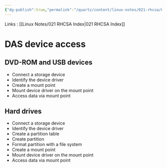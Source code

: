 ```yaml
---
{"dg-publish":true,"permalink":"/quartz/content/linux-notes/021-rhcsa/021-14-storage/021-14-2-das-device-access/","noteIcon":"","created":"2023-10-14T22:10:59.549+05:30","updated":"2023-10-13T17:11:00.202+05:30"}
---
```


Links : [[Linux Notes/021 RHCSA Index\|021 RHCSA Index]]

# DAS device access

## DVD-ROM and USB devices
- Connect a storage device
- Identify the device driver
- Create a mount point
- Mount device driver on the mount point
- Access data via mount point

<style> .container {font-family: sans-serif; text-align: center;} .button-wrapper button {z-index: 1;height: 40px; width: 100px; margin: 10px;padding: 5px;} .excalidraw .App-menu_top .buttonList { display: flex;} .excalidraw-wrapper { height: 800px; margin: 50px; position: relative;} :root[dir="ltr"] .excalidraw .layer-ui__wrapper .zen-mode-transition.App-menu_bottom--transition-left {transform: none;} </style><script src="https://cdn.jsdelivr.net/npm/react@17/umd/react.production.min.js"></script><script src="https://cdn.jsdelivr.net/npm/react-dom@17/umd/react-dom.production.min.js"></script><script type="text/javascript" src="https://cdn.jsdelivr.net/npm/@excalidraw/excalidraw@0/dist/excalidraw.production.min.js"></script><div id="DAS_device_access_2023-10-06_1514.23.excalidraw.md1"></div><script>(function(){const InitialData={"type":"excalidraw","version":2,"source":"https://github.com/zsviczian/obsidian-excalidraw-plugin/releases/tag/1.9.19","elements":[{"id":"VMxRQQEDtOwo0eM0g9b4s","type":"rectangle","x":-318.421875,"y":-106.03944396972656,"width":118,"height":69,"angle":0,"strokeColor":"#1e1e1e","backgroundColor":"transparent","fillStyle":"hachure","strokeWidth":1,"strokeStyle":"solid","roughness":1,"opacity":100,"groupIds":[],"frameId":null,"roundness":{"type":3},"seed":922819439,"version":48,"versionNonce":447763535,"isDeleted":false,"boundElements":[{"type":"text","id":"IU1RXu3p"},{"id":"v45SffZUZFlBrjFyVo04F","type":"arrow"}],"updated":1696585526980,"link":null,"locked":false},{"id":"IU1RXu3p","type":"text","x":-288.4918441772461,"y":-84.03944396972656,"width":58.13993835449219,"height":25,"angle":0,"strokeColor":"#1e1e1e","backgroundColor":"transparent","fillStyle":"hachure","strokeWidth":1,"strokeStyle":"solid","roughness":1,"opacity":100,"groupIds":[],"frameId":null,"roundness":null,"seed":1916377231,"version":28,"versionNonce":571936207,"isDeleted":false,"boundElements":null,"updated":1696585507991,"link":null,"locked":false,"text":"device","rawText":"device","fontSize":20,"fontFamily":1,"textAlign":"center","verticalAlign":"middle","baseline":17,"containerId":"VMxRQQEDtOwo0eM0g9b4s","originalText":"device","lineHeight":1.25},{"type":"rectangle","version":67,"versionNonce":326529089,"isDeleted":false,"id":"lmIaNgiK_CKP8K7ZgVCkG","fillStyle":"hachure","strokeWidth":1,"strokeStyle":"solid","roughness":1,"opacity":100,"angle":0,"x":-83.11865234375,"y":-108.78144836425781,"strokeColor":"#1e1e1e","backgroundColor":"transparent","width":118,"height":69,"seed":1674154593,"groupIds":[],"frameId":null,"roundness":{"type":3},"boundElements":[{"type":"text","id":"ZI3FjhoK"},{"id":"v45SffZUZFlBrjFyVo04F","type":"arrow"},{"id":"rCq2J1YlVpO5Mj8o8xsul","type":"arrow"}],"updated":1696585547260,"link":null,"locked":false},{"type":"text","version":52,"versionNonce":294225807,"isDeleted":false,"id":"ZI3FjhoK","fillStyle":"hachure","strokeWidth":1,"strokeStyle":"solid","roughness":1,"opacity":100,"angle":0,"x":-51.298622131347656,"y":-86.78144836425781,"strokeColor":"#1e1e1e","backgroundColor":"transparent","width":54.35993957519531,"height":25,"seed":948608577,"groupIds":[],"frameId":null,"roundness":null,"boundElements":[],"updated":1696585522398,"link":null,"locked":false,"fontSize":20,"fontFamily":1,"text":"driver","rawText":"driver","textAlign":"center","verticalAlign":"middle","containerId":"lmIaNgiK_CKP8K7ZgVCkG","originalText":"driver","lineHeight":1.25,"baseline":17},{"type":"rectangle","version":146,"versionNonce":140599681,"isDeleted":false,"id":"whPaslj46GfEyT0Y2lLeb","fillStyle":"hachure","strokeWidth":1,"strokeStyle":"solid","roughness":1,"opacity":100,"angle":0,"x":266.1964111328125,"y":-107.62089538574219,"strokeColor":"#1e1e1e","backgroundColor":"transparent","width":118,"height":69,"seed":1162609615,"groupIds":[],"frameId":null,"roundness":{"type":3},"boundElements":[{"type":"text","id":"Thl80LyP"},{"id":"rCq2J1YlVpO5Mj8o8xsul","type":"arrow"},{"id":"-dc4Jb943HuJw7rCXz8jL","type":"arrow"}],"updated":1696585564900,"link":null,"locked":false},{"type":"text","version":137,"versionNonce":54028367,"isDeleted":false,"id":"Thl80LyP","fillStyle":"hachure","strokeWidth":1,"strokeStyle":"solid","roughness":1,"opacity":100,"angle":0,"x":292.3264389038086,"y":-98.12089538574219,"strokeColor":"#1e1e1e","backgroundColor":"transparent","width":65.73994445800781,"height":50,"seed":802730479,"groupIds":[],"frameId":null,"roundness":null,"boundElements":[],"updated":1696585541136,"link":null,"locked":false,"fontSize":20,"fontFamily":1,"text":"mount \npoint","rawText":"mount point","textAlign":"center","verticalAlign":"middle","containerId":"whPaslj46GfEyT0Y2lLeb","originalText":"mount point","lineHeight":1.25,"baseline":42},{"type":"rectangle","version":112,"versionNonce":819487233,"isDeleted":false,"id":"5FTg_8Jm-pK1Ini62o0Is","fillStyle":"hachure","strokeWidth":1,"strokeStyle":"solid","roughness":1,"opacity":100,"angle":0,"x":524.3609619140625,"y":-108.07435607910156,"strokeColor":"#1e1e1e","backgroundColor":"transparent","width":118,"height":69,"seed":1623480897,"groupIds":[],"frameId":null,"roundness":{"type":3},"boundElements":[{"type":"text","id":"tRjxWIVc"},{"id":"-dc4Jb943HuJw7rCXz8jL","type":"arrow"}],"updated":1696585570519,"link":null,"locked":false},{"type":"text","version":104,"versionNonce":106854881,"isDeleted":false,"id":"tRjxWIVc","fillStyle":"hachure","strokeWidth":1,"strokeStyle":"solid","roughness":1,"opacity":100,"angle":0,"x":550.3209915161133,"y":-98.57435607910156,"strokeColor":"#1e1e1e","backgroundColor":"transparent","width":66.07994079589844,"height":50,"seed":2124507681,"groupIds":[],"frameId":null,"roundness":null,"boundElements":[],"updated":1696585570519,"link":null,"locked":false,"fontSize":20,"fontFamily":1,"text":"data \naccess","rawText":"data access","textAlign":"center","verticalAlign":"middle","containerId":"5FTg_8Jm-pK1Ini62o0Is","originalText":"data access","lineHeight":1.25,"baseline":42},{"id":"v45SffZUZFlBrjFyVo04F","type":"arrow","x":-194.571533203125,"y":-72.41572570800781,"width":102.5335693359375,"height":0.876373291015625,"angle":0,"strokeColor":"#1e1e1e","backgroundColor":"transparent","fillStyle":"hachure","strokeWidth":1,"strokeStyle":"solid","roughness":1,"opacity":100,"groupIds":[],"frameId":null,"roundness":{"type":2},"seed":1358395585,"version":38,"versionNonce":1700721263,"isDeleted":false,"boundElements":null,"updated":1696585526980,"link":null,"locked":false,"points":[[0,0],[102.5335693359375,-0.876373291015625]],"lastCommittedPoint":null,"startBinding":{"elementId":"VMxRQQEDtOwo0eM0g9b4s","focus":-0.009198700675567028,"gap":5.850341796875},"endBinding":{"elementId":"lmIaNgiK_CKP8K7ZgVCkG","focus":-0.011679442122092763,"gap":8.9193115234375},"startArrowhead":null,"endArrowhead":"arrow"},{"id":"rCq2J1YlVpO5Mj8o8xsul","type":"arrow","x":45.550048828125,"y":-69.78672790527344,"width":209.4490966796875,"height":0.8763427734375,"angle":0,"strokeColor":"#1e1e1e","backgroundColor":"transparent","fillStyle":"hachure","strokeWidth":1,"strokeStyle":"solid","roughness":1,"opacity":100,"groupIds":[],"frameId":null,"roundness":{"type":2},"seed":1164435599,"version":63,"versionNonce":2124464161,"isDeleted":false,"boundElements":null,"updated":1696585547260,"link":null,"locked":false,"points":[[0,0],[209.4490966796875,-0.8763427734375]],"lastCommittedPoint":null,"startBinding":{"elementId":"lmIaNgiK_CKP8K7ZgVCkG","focus":0.13774531378335075,"gap":10.668701171875},"endBinding":{"elementId":"whPaslj46GfEyT0Y2lLeb","focus":-0.06228237205767572,"gap":11.197265625},"startArrowhead":null,"endArrowhead":"arrow"},{"id":"4fCUUB1x","type":"text","x":109.523681640625,"y":-95.53956604003906,"width":55.73994445800781,"height":25,"angle":0,"strokeColor":"#1e1e1e","backgroundColor":"transparent","fillStyle":"hachure","strokeWidth":1,"strokeStyle":"solid","roughness":1,"opacity":100,"groupIds":[],"frameId":null,"roundness":null,"seed":952313761,"version":25,"versionNonce":155246689,"isDeleted":false,"boundElements":null,"updated":1696585557177,"link":null,"locked":false,"text":"mount","rawText":"mount","fontSize":20,"fontFamily":1,"textAlign":"left","verticalAlign":"top","baseline":17,"containerId":null,"originalText":"mount","lineHeight":1.25},{"id":"-dc4Jb943HuJw7rCXz8jL","type":"arrow","x":396.9688720703125,"y":-73.53952192911397,"width":113.9263916015625,"height":0.3865711518596697,"angle":0,"strokeColor":"#1e1e1e","backgroundColor":"transparent","fillStyle":"hachure","strokeWidth":1,"strokeStyle":"solid","roughness":1,"opacity":100,"groupIds":[],"frameId":null,"roundness":{"type":2},"seed":1519384399,"version":61,"versionNonce":908080545,"isDeleted":false,"boundElements":null,"updated":1696585570519,"link":null,"locked":false,"points":[[0,0],[113.9263916015625,-0.3865711518596697]],"lastCommittedPoint":null,"startBinding":{"elementId":"whPaslj46GfEyT0Y2lLeb","focus":-0.004964192708333333,"gap":12.7724609375},"endBinding":{"elementId":"5FTg_8Jm-pK1Ini62o0Is","focus":0.017222528872282608,"gap":13.4656982421875},"startArrowhead":null,"endArrowhead":"arrow"}],"appState":{"theme":"dark","viewBackgroundColor":"#ffffff","currentItemStrokeColor":"#1e1e1e","currentItemBackgroundColor":"transparent","currentItemFillStyle":"hachure","currentItemStrokeWidth":1,"currentItemStrokeStyle":"solid","currentItemRoughness":1,"currentItemOpacity":100,"currentItemFontFamily":1,"currentItemFontSize":20,"currentItemTextAlign":"left","currentItemStartArrowhead":null,"currentItemEndArrowhead":"arrow","scrollX":-66.73321533203125,"scrollY":405.19830322265625,"zoom":{"value":1},"currentItemRoundness":"round","gridSize":null,"gridColor":{"Bold":"#C9C9C9FF","Regular":"#EDEDEDFF"},"currentStrokeOptions":null,"previousGridSize":null,"frameRendering":{"enabled":true,"clip":true,"name":true,"outline":true}},"files":{}};InitialData.scrollToContent=true;App=()=>{const e=React.useRef(null),t=React.useRef(null),[n,i]=React.useState({width:void 0,height:void 0});return React.useEffect(()=>{i({width:t.current.getBoundingClientRect().width,height:t.current.getBoundingClientRect().height});const e=()=>{i({width:t.current.getBoundingClientRect().width,height:t.current.getBoundingClientRect().height})};return window.addEventListener("resize",e),()=>window.removeEventListener("resize",e)},[t]),React.createElement(React.Fragment,null,React.createElement("div",{className:"excalidraw-wrapper",ref:t},React.createElement(ExcalidrawLib.Excalidraw,{ref:e,width:n.width,height:n.height,initialData:InitialData,viewModeEnabled:!0,zenModeEnabled:!0,gridModeEnabled:!1})))},excalidrawWrapper=document.getElementById("DAS_device_access_2023-10-06_1514.23.excalidraw.md1");ReactDOM.render(React.createElement(App),excalidrawWrapper);})();</script>

## Hard drives
- Connect a storage device
- Identify the device driver
- Create a partition table
- Create partition
- Format partition with a file system
- Create a mount point
- Mount device driver on the mount point
- Access data via mount point